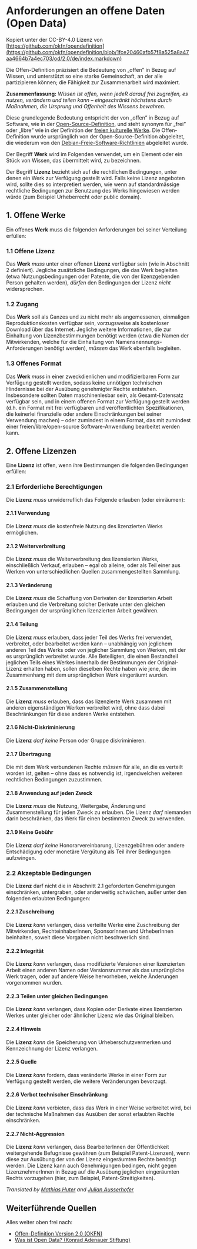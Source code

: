 # Anforderungen an offene Daten (Open Data)

Kopiert unter der CC-BY-4.0 Lizenz von [https://github.com/okfn/opendefinition](https://github.com/okfn/opendefinition/blob/1fce20460afb57f8a525a8a47aa4664b7a4ec703/od/2.0/de/index.markdown)

Die Offen-Definition präzisiert die Bedeutung von „offen” in Bezug auf Wissen, und unterstützt so eine starke Gemeinschaft, an der alle partizipieren können; die Fähigkeit zur Zusammenarbeit wird maximiert.

**Zusammenfassung:** _Wissen ist offen, wenn jedeR darauf frei zugreifen, es nutzen, verändern und teilen kann – eingeschränkt höchstens durch Maßnahmen, die Ursprung und Offenheit des Wissens bewahren._

Diese grundlegende Bedeutung entspricht der von „offen” in Bezug auf Software, wie in der [Open-Source-Definition](http://opensource.org/docs/osd), und steht synonym für „frei” oder „libre” wie in der Definition der [freien kulturelle Werke](http://freedomdefined.org/Definition/De/1.0). Die Offen-Definition wurde ursprünglich von der Open-Source-Definition abgeleitet, die wiederum von den [Debian-Freie-Software-Richtlinien](http://www.debian.org/social_contract) abgeleitet wurde.

Der Begriff **Werk** wird im Folgenden verwendet, um ein Element oder ein Stück von Wissen, das übermittelt wird, zu bezeichnen.

Der Begriff **Lizenz** bezieht sich auf die rechtlichen Bedingungen, unter denen ein Werk zur Verfügung gestellt wird. Falls keine Lizenz angeboten wird, sollte dies so interpretiert werden, wie wenn auf standardmässige rechtliche Bedingungen zur Benutzung des Werks hingewiesen werden würde (zum Beispiel Urheberrecht oder public domain).

## 1. Offene Werke

Ein offenes **Werk** muss die folgenden Anforderungen bei seiner Verteilung erfüllen:

### 1.1 Offene Lizenz

Das **Werk** _muss_ unter einer offenen **Lizenz** verfügbar sein (wie in Abschnitt 2 definiert). Jegliche zusätzliche Bedingungen, die das Werk begleiten (etwa Nutzungsbedingungen oder Patente, die von der lizenzgebenden Person gehalten werden), _dürfen_ den Bedingungen der Lizenz _nicht_ widersprechen.

### 1.2 Zugang

Das **Werk** soll als Ganzes und zu nicht mehr als angemessenen, einmaligen Reproduktionskosten verfügbar sein, vorzugsweise als kostenloser Download über das Internet. Jegliche weitere Informationen, die zur Einhaltung von Lizenzbestimmungen benötigt werden (etwa die Namen der Mitwirkenden, welche für die Einhaltung von Namensnennungs-Anforderungen benötigt werden), _müssen_ das Werk ebenfalls begleiten.

### 1.3 Offenes Format

Das **Werk** _muss_ in einer zweckdienlichen und modifizierbaren Form zur Verfügung gestellt werden, sodass keine unnötigen technischen Hindernisse bei der Ausübung genehmigter Rechte entstehen. Insbesondere sollten Daten maschinenlesbar sein, als Gesamt-Datensatz verfügbar sein, und in einem offenen Format zur Verfügung gestellt werden (d.h. ein Format mit frei verfügbaren und veröffentlichten Spezifikationen, die keinerlei finanzielle oder andere Einschränkungen bei seiner Verwendung machen) – oder zumindest in einem Format, das mit zumindest einer freien/libre/open-source Software-Anwendung bearbeitet werden kann.


## 2. Offene Lizenzen

Eine **Lizenz** ist offen, wenn ihre Bestimmungen die folgenden Bedingungen erfüllen:

### 2.1 Erforderliche Berechtigungen

Die **Lizenz** _muss_ unwiderruflich das Folgende erlauben (oder einräumen):

#### 2.1.1 Verwendung

Die **Lizenz** _muss_ die kostenfreie Nutzung des lizenzierten Werks ermöglichen.

#### 2.1.2 Weiterverbreitung

Die **Lizenz** _muss_ die Weiterverbreitung des lizensierten Werks, einschließlich Verkauf, erlauben – egal ob alleine, oder als Teil einer aus Werken von unterschiedlichen Quellen zusammengestellten Sammlung.

#### 2.1.3 Veränderung

Die **Lizenz** _muss_ die Schaffung von Derivaten der lizenzierten Arbeit erlauben und die Verbreitung solcher Derivate unter den gleichen Bedingungen der ursprünglichen lizenzierten Arbeit gewähren.

#### 2.1.4 Teilung

Die **Lizenz** _muss_ erlauben, dass jeder Teil des Werks frei verwendet, verbreitet, oder bearbeitet werden kann – unabhängig von jeglichem anderen Teil des Werks oder von jeglicher Sammlung von Werken, mit der es ursprünglich verbreitet wurde. Alle Beteiligten, die einen Bestandteil jeglichen Teils eines Werkes innerhalb der Bestimmungen der Original-Lizenz erhalten haben, sollen dieselben Rechte haben wie jene, die im Zusammenhang mit dem ursprünglichen Werk eingeräumt wurden.

#### 2.1.5 Zusammenstellung

Die **Lizenz** _muss_ erlauben, dass das lizenzierte Werk zusammen mit anderen eigenständigen Werken verbreitet wird, ohne dass dabei Beschränkungen für diese anderen Werke entstehen.

#### 2.1.6 Nicht-Diskriminierung

Die **Lizenz** _darf keine_ Person oder Gruppe diskriminieren.

#### 2.1.7 Übertragung

Die mit dem Werk verbundenen Rechte _müssen_ für alle, an die es verteilt worden ist, gelten – ohne dass es notwendig ist, irgendwelchen weiteren rechtlichen Bedingungen zuzustimmen.

#### 2.1.8 Anwendung auf jeden Zweck

Die **Lizenz** _muss_ die Nutzung, Weitergabe, Änderung und Zusammenstellung für jeden Zweck zu erlauben. Die Lizenz _darf_ niemanden darin beschränken, das Werk für  einen bestimmten Zweck zu verwenden.

#### 2.1.9 Keine Gebühr

Die **Lizenz** _darf keine_ Honorarvereinbarung, Lizenzgebühren oder andere Entschädigung oder monetäre Vergütung als Teil ihrer Bedingungen aufzwingen.

### 2.2 Akzeptable Bedingungen

Die **Lizenz** darf nicht die in Abschnitt 2.1 geforderten Genehmigungen einschränken, untergraben, oder anderweitig schwächen, außer unter den folgenden erlaubten Bedingungen:

#### 2.2.1 Zuschreibung

Die **Lizenz** _kann_ verlangen, dass verteilte Werke eine Zuschreibung der Mitwirkenden, RechteinhaberInnen, SponsorInnen und UrheberInnen beinhalten, soweit diese Vorgaben nicht beschwerlich sind.

#### 2.2.2 Integrität

Die **Lizenz** _kann_ verlangen, dass modifizierte Versionen einer lizenzierten Arbeit einen anderen Namen oder Versionsnummer als das ursprüngliche Werk tragen, oder auf andere Weise hervorheben, welche Änderungen vorgenommen wurden.

#### 2.2.3 Teilen unter gleichen Bedingungen

Die **Lizenz** _kann_ verlangen, dass Kopien oder Derivate eines lizenzierten Werkes unter gleicher oder ähnlicher Lizenz wie das Original bleiben.

#### 2.2.4 Hinweis

Die **Lizenz** _kann_ die Speicherung von Urheberschutzvermerken und Kennzeichnung der Lizenz verlangen.

#### 2.2.5 Quelle

Die **Lizenz** _kann_ fordern, dass veränderte Werke in einer Form zur Verfügung gestellt werden, die weitere Veränderungen bevorzugt.

#### 2.2.6 Verbot technischer Einschränkung

Die **Lizenz** _kann_ verbieten, dass das Werk in einer Weise verbreitet wird, bei der technische Maßnahmen das Ausüben der sonst erlaubten Rechte einschränken.

#### 2.2.7 Nicht-Aggression

Die **Lizenz** _kann_ verlangen, dass BearbeiterInnen der Öffentlichkeit weitergehende  Befugnisse gewähren (zum Beispiel Patent-Lizenzen), wenn diese zur Ausübung der von der Lizenz eingeräumten Rechte benötigt werden. Die Lizenz kann auch Genehmigungen bedingen, nicht gegen LizenznehmerInnen in Bezug auf die Ausübung jeglichen eingeräumten Rechts vorzugehen  (hier, zum Beispiel, Patent-Streitigkeiten).

_Translated by [Mathias Huter](https://twitter.com/mathiashuter) and [Julian Ausserhofer](https://twitter.com/julauss)_


## Weiterführende Quellen

Alles weiter oben frei nach:

- [Offen-Definition Version 2.0 (OKFN)](https://opendefinition.org/od/2.0/de/)
- [Was ist Open Data? (Konrad Adenauer Stiftung)](http://www.kas.de/wf/de/71.15333/)
